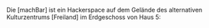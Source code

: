 Die [machBar] ist ein Hackerspace auf dem Gelände
des alternativen Kulturzentrums [Freiland]
im Erdgeschoss von Haus 5: 
